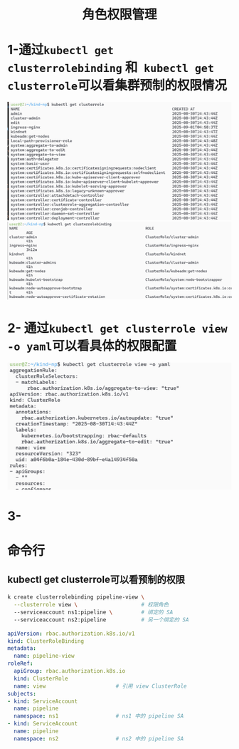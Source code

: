 <h1 align="center">角色权限管理</h1>

# 1-通过`kubectl get clusterrolebinding` 和` kubectl get clusterrole`可以看集群预制的权限情况
![alt text](README_Images/README/image.png)
![alt text](README_Images/README/image-1.png)

# 2- 通过`kubectl get clusterrole view -o yaml`可以看具体的权限配置
![alt text](README_Images/README/image-2.png)
# 3- 
# 命令行
## kubectl get clusterrole可以看预制的权限
```sh
k create clusterrolebinding pipeline-view \
  --clusterrole view \                    # 权限角色
  --serviceaccount ns1:pipeline \         # 绑定的 SA
  --serviceaccount ns2:pipeline           # 另一个绑定的 SA

```
```yaml
apiVersion: rbac.authorization.k8s.io/v1
kind: ClusterRoleBinding
metadata:
  name: pipeline-view
roleRef:
  apiGroup: rbac.authorization.k8s.io
  kind: ClusterRole
  name: view                      # 引用 view ClusterRole
subjects:
- kind: ServiceAccount
  name: pipeline
  namespace: ns1                  # ns1 中的 pipeline SA
- kind: ServiceAccount
  name: pipeline  
  namespace: ns2                  # ns2 中的 pipeline SA

```